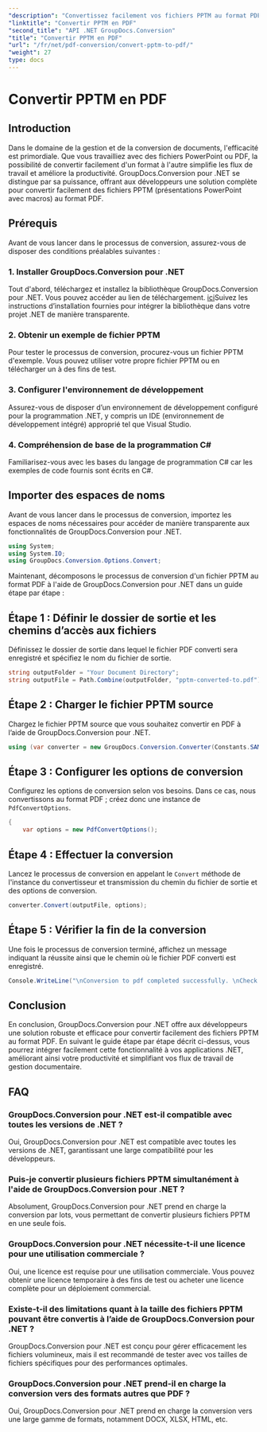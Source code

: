 ```yaml
---
"description": "Convertissez facilement vos fichiers PPTM au format PDF grâce à GroupDocs.Conversion pour .NET. Simplifiez la gestion de vos documents."
"linktitle": "Convertir PPTM en PDF"
"second_title": "API .NET GroupDocs.Conversion"
"title": "Convertir PPTM en PDF"
"url": "/fr/net/pdf-conversion/convert-pptm-to-pdf/"
"weight": 27
type: docs
---
```

# Convertir PPTM en PDF

## Introduction
Dans le domaine de la gestion et de la conversion de documents, l'efficacité est primordiale. Que vous travailliez avec des fichiers PowerPoint ou PDF, la possibilité de convertir facilement d'un format à l'autre simplifie les flux de travail et améliore la productivité. GroupDocs.Conversion pour .NET se distingue par sa puissance, offrant aux développeurs une solution complète pour convertir facilement des fichiers PPTM (présentations PowerPoint avec macros) au format PDF.
## Prérequis
Avant de vous lancer dans le processus de conversion, assurez-vous de disposer des conditions préalables suivantes :
### 1. Installer GroupDocs.Conversion pour .NET
Tout d'abord, téléchargez et installez la bibliothèque GroupDocs.Conversion pour .NET. Vous pouvez accéder au lien de téléchargement. [ici](https://releases.groupdocs.com/conversion/net/)Suivez les instructions d’installation fournies pour intégrer la bibliothèque dans votre projet .NET de manière transparente.
### 2. Obtenir un exemple de fichier PPTM
Pour tester le processus de conversion, procurez-vous un fichier PPTM d'exemple. Vous pouvez utiliser votre propre fichier PPTM ou en télécharger un à des fins de test.
### 3. Configurer l'environnement de développement
Assurez-vous de disposer d’un environnement de développement configuré pour la programmation .NET, y compris un IDE (environnement de développement intégré) approprié tel que Visual Studio.
### 4. Compréhension de base de la programmation C#
Familiarisez-vous avec les bases du langage de programmation C# car les exemples de code fournis sont écrits en C#.

## Importer des espaces de noms
Avant de vous lancer dans le processus de conversion, importez les espaces de noms nécessaires pour accéder de manière transparente aux fonctionnalités de GroupDocs.Conversion pour .NET.
```csharp
using System;
using System.IO;
using GroupDocs.Conversion.Options.Convert;
```

Maintenant, décomposons le processus de conversion d'un fichier PPTM au format PDF à l'aide de GroupDocs.Conversion pour .NET dans un guide étape par étape :
## Étape 1 : Définir le dossier de sortie et les chemins d’accès aux fichiers
Définissez le dossier de sortie dans lequel le fichier PDF converti sera enregistré et spécifiez le nom du fichier de sortie.
```csharp
string outputFolder = "Your Document Directory";
string outputFile = Path.Combine(outputFolder, "pptm-converted-to.pdf");
```
## Étape 2 : Charger le fichier PPTM source
Chargez le fichier PPTM source que vous souhaitez convertir en PDF à l’aide de GroupDocs.Conversion pour .NET.
```csharp
using (var converter = new GroupDocs.Conversion.Converter(Constants.SAMPLE_PPTM))
```
## Étape 3 : Configurer les options de conversion
Configurez les options de conversion selon vos besoins. Dans ce cas, nous convertissons au format PDF ; créez donc une instance de `PdfConvertOptions`.
```csharp
{
    var options = new PdfConvertOptions();
```
## Étape 4 : Effectuer la conversion
Lancez le processus de conversion en appelant le `Convert` méthode de l'instance du convertisseur et transmission du chemin du fichier de sortie et des options de conversion.
```csharp
converter.Convert(outputFile, options);
```
## Étape 5 : Vérifier la fin de la conversion
Une fois le processus de conversion terminé, affichez un message indiquant la réussite ainsi que le chemin où le fichier PDF converti est enregistré.
```csharp
Console.WriteLine("\nConversion to pdf completed successfully. \nCheck output in {0}", outputFolder);
```

## Conclusion
En conclusion, GroupDocs.Conversion pour .NET offre aux développeurs une solution robuste et efficace pour convertir facilement des fichiers PPTM au format PDF. En suivant le guide étape par étape décrit ci-dessus, vous pourrez intégrer facilement cette fonctionnalité à vos applications .NET, améliorant ainsi votre productivité et simplifiant vos flux de travail de gestion documentaire.
## FAQ
### GroupDocs.Conversion pour .NET est-il compatible avec toutes les versions de .NET ?
Oui, GroupDocs.Conversion pour .NET est compatible avec toutes les versions de .NET, garantissant une large compatibilité pour les développeurs.
### Puis-je convertir plusieurs fichiers PPTM simultanément à l'aide de GroupDocs.Conversion pour .NET ?
Absolument, GroupDocs.Conversion pour .NET prend en charge la conversion par lots, vous permettant de convertir plusieurs fichiers PPTM en une seule fois.
### GroupDocs.Conversion pour .NET nécessite-t-il une licence pour une utilisation commerciale ?
Oui, une licence est requise pour une utilisation commerciale. Vous pouvez obtenir une licence temporaire à des fins de test ou acheter une licence complète pour un déploiement commercial.
### Existe-t-il des limitations quant à la taille des fichiers PPTM pouvant être convertis à l’aide de GroupDocs.Conversion pour .NET ?
GroupDocs.Conversion pour .NET est conçu pour gérer efficacement les fichiers volumineux, mais il est recommandé de tester avec vos tailles de fichiers spécifiques pour des performances optimales.
### GroupDocs.Conversion pour .NET prend-il en charge la conversion vers des formats autres que PDF ?
Oui, GroupDocs.Conversion pour .NET prend en charge la conversion vers une large gamme de formats, notamment DOCX, XLSX, HTML, etc.